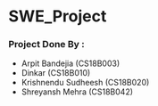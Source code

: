 # SWE_Project

### Project Done By :

- Arpit Bandejia (CS18B003)
- Dinkar (CS18B010)
- Krishnendu Sudheesh (CS18B020)
- Shreyansh Mehra (CS18B042)
